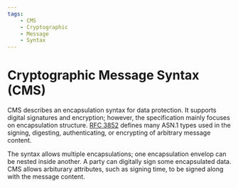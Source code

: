 ```yaml
---
tags:
	- CMS
	- Cryptographic
	- Message
	- Syntax
---
```


# Cryptographic Message Syntax (CMS)

CMS describes an encapsulation syntax for data protection. It supports digital signatures and encryption; however, the specification mainly focuses on encapsulation structure. [RFC 3852](https://tools.ietf.org/html/rfc3852#section-1) defines many ASN.1 types used in the signing, digesting, authenticating, or encrypting of arbitrary message content.

The syntax allows multiple encapsulations; one encapsulation envelop can be nested inside another. A party can digitally sign some encapsulated data. CMS allows arbiturary attributes, such as signing time, to be signed along with the message content.

